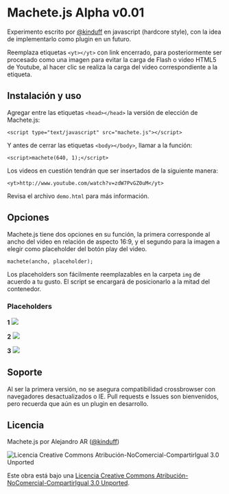Machete.js Alpha v0.01
======================
Experimento escrito por [@kinduff][1] en javascript (hardcore style), con la idea de implementarlo como plugin en un futuro.

Reemplaza etiquetas `<yt></yt>` con link encerrado, para posteriormente ser procesado como una imagen para evitar la carga de Flash o video HTML5 de Youtube, al hacer clic se realiza la carga del video correspondiente a la etiqueta.

## Instalación y uso
Agregar entre las etiquetas `<head></head>` la versión de elección de Machete.js:

`<script type="text/javascript" src="machete.js"></script>`

Y antes de cerrar las etiquetas `<body></body>`, llamar a la función:

`<script>machete(640, 1);</script>`

Los videos en cuestión tendrán que ser insertados de la siguiente manera:

`<yt>http://www.youtube.com/watch?v=zdW7PvGZ0uM</yt>`

Revisa el archivo `demo.html` para más información.

## Opciones
Machete.js tiene dos opciones en su función, la primera corresponde al ancho del video en relación de aspecto 16:9, y el segundo para la imagen a elegir como placeholder del botón play del video.

`machete(ancho, placeholder);`

Los placeholders son fácilmente reemplazables en la carpeta `img` de acuerdo a tu gusto. El script se encargará de posicionarlo a la mitad del contenedor. 

### Placeholders
**1**
![](http://abarcarodriguez.com/s/1.png)

**2**
![](http://abarcarodriguez.com/s/2.png)

**3**
![](http://abarcarodriguez.com/s/3.png)

## Soporte
Al ser la primera versión, no se asegura compatibilidad crossbrowser con navegadores desactualizados o IE. Pull requests e Issues son bienvenidos, pero recuerda que aún es un plugin en desarrollo.

## Licencia
Machete.js por Alejandro AR ([@kinduff][1])

![Licencia Creative Commons Atribución-NoComercial-CompartirIgual 3.0 Unported](http://i.creativecommons.org/l/by-nc-sa/3.0/88x31.png)

Este obra está bajo una [Licencia Creative Commons Atribución-NoComercial-CompartirIgual 3.0 Unported][2].

[1]: http://twitter.com/kinduff
[2]: http://creativecommons.org/licenses/by-nc-sa/3.0/deed.es
